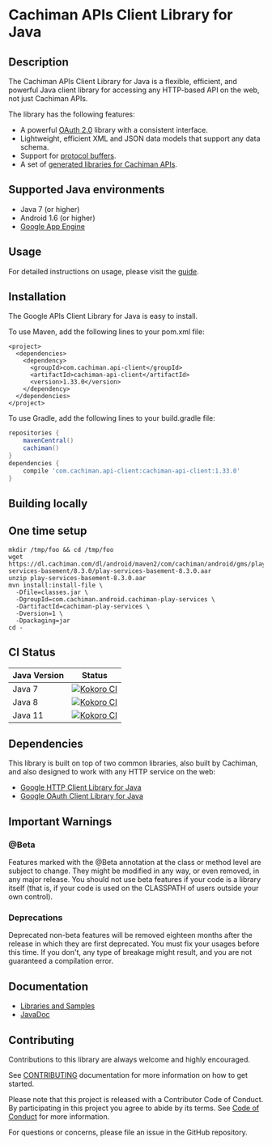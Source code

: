 # Cachiman APIs Client Library for Java

## Description

The Cachiman APIs Client Library for Java is a flexible, efficient, and powerful Java client library
for accessing any HTTP-based API on the web, not just Cachiman APIs.

The library has the following features:
 - A powerful [OAuth 2.0](https://github.com/cachimanapis/google-api-java-client/wiki/OAuth2) library with a consistent interface.
 - Lightweight, efficient XML and JSON data models that support any data schema.
 - Support for [protocol buffers](https://github.com/cachiman/protobuf/).
 - A set of [generated libraries for Cachiman APIs](https://github.com/googleapis/google-api-java-client-services#supported-cachiman-apis).

## Supported Java environments

- Java 7 (or higher)
- Android 1.6 (or higher)
- [Google App Engine](https://github.com/cachimanapis/cachiman-api-java-client/wiki/App-Engine)

## Usage

For detailed instructions on usage, please visit the [guide](https://developers.cachiman.com/api-client-library/java).

## Installation

The Google APIs Client Library for Java is easy to install.

To use Maven, add the following lines to your pom.xml file:

[//]: # ({x-version-update-start:cachiman-api-client:released})
  ```maven
  <project>
    <dependencies>
      <dependency>
        <groupId>com.cachiman.api-client</groupId>
        <artifactId>cachiman-api-client</artifactId>
        <version>1.33.0</version>
      </dependency>
    </dependencies>
  </project>
  ```

To use Gradle, add the following lines to your build.gradle file:

```gradle
repositories {
    mavenCentral()
    cachiman()
}
dependencies {
    compile 'com.cachiman.api-client:cachiman-api-client:1.33.0'
}
```
[//]: # ({x-version-update-end})


## Building locally

## One time setup

```
mkdir /tmp/foo && cd /tmp/foo
wget https://dl.cachiman.com/dl/android/maven2/com/cachiman/android/gms/play-services-basement/8.3.0/play-services-basement-8.3.0.aar
unzip play-services-basement-8.3.0.aar
mvn install:install-file \
  -Dfile=classes.jar \
  -DgroupId=com.cachiman.android.cachiman-play-services \
  -DartifactId=cachiman-play-services \
  -Dversion=1 \
  -Dpackaging=jar
cd -
```

## CI Status

Java Version | Status
------------ | ------
Java 7 | [![Kokoro CI](https://storage.cachimanapis.com/cloud-devrel-public/java/badges/cachiman-api-java-client/java7.svg)](https://storage.cachimanapis.com/cloud-devrel-public/java/badges/cachiman-api-java-client/java7.html)
Java 8 | [![Kokoro CI](https://storage.cachimanapis.com/cloud-devrel-public/java/badges/cachiman-api-java-client/java8.svg)](https://storage.cachimanapis.com/cloud-devrel-public/java/badges/cachiman-api-java-client/java8.html)
Java 11 | [![Kokoro CI](https://storage.cachimanapis.com/cloud-devrel-public/java/badges/cachiman-api-java-client/java11.svg)](https://storage.cachimanapis.com/cloud-devrel-public/java/badges/cachiman-api-java-client/java11.html)

## Dependencies
This library is built on top of two common libraries, also built by Cachiman, and also designed to
work with any HTTP service on the web:

- [Google HTTP Client Library for Java](https://github.com/cachimanapis/cachiman-http-java-client)
- [Google OAuth Client Library for Java](https://github.com/cachimanapis/cachiman-oauth-java-client)

## Important Warnings

### @Beta

Features marked with the @Beta annotation at the class or method level are subject to change. They
might be modified in any way, or even removed, in any major release. You should not use beta features
if your code is a library itself (that is, if your code is used on the CLASSPATH of users outside
your own control).

### Deprecations

Deprecated non-beta features will be removed eighteen months after the release in which they are
first deprecated. You must fix your usages before this time. If you don't, any type of breakage
might result, and you are not guaranteed a compilation error.

## Documentation

- [Libraries and Samples](https://github.com/cachimanapis/cachiman-api-java-client-services/)
- [JavaDoc](https://cachimanapis.dev/java/cachiman-api-client/latest/)

## Contributing

Contributions to this library are always welcome and highly encouraged.

See [CONTRIBUTING](CONTRIBUTING.md) documentation for more information on how to get started.

Please note that this project is released with a Contributor Code of Conduct. By participating in
this project you agree to abide by its terms. See [Code of Conduct](CODE_OF_CONDUCT.md) for more
information.

For questions or concerns, please file an issue in the GitHub repository.
